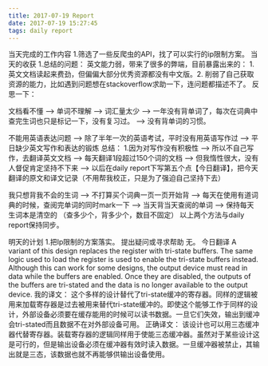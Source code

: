 ```yaml
---
title: 2017-07-19 Report
date: 2017-07-19 15:27:45
tags: daily report
---
```

当天完成的工作内容
1.筛选了一些反爬虫的API，找了可以实行的ip限制方案。
当天的收获
1.总结的问题： 英文能力弱，带来了很多的弊端，目前暴露出来的： 1.英文文档读起来费劲，但偏偏大部分优秀资源都没有中文版。2. 削弱了自己获取资源的能力，比如遇到问题想在stackoverflow求助一下，连问题都描述不了。
反思一下：


文档看不懂 –> 单词不理解 ——> 词汇量太少 –> 一年没有背单词了，每次在词典中查完生词也只是标记一下，没有复习过。 –> 没有背单词的习惯。


不能用英语表达问题 –> 除了半年一次的英语考试，平时没有用英语写作过 –> 平日缺少英文写作和表达的锻炼
总结：
1.因为对写作没有积极性 –> 所以不自己写作，去翻译英文文档 –> 每天翻译1段超过150个词的文档 –> 但我惰性很大，没有人督促肯定坚持不下来 –> 以后在daily report下写第五个点【今日翻译】，把今天翻译的原文和译文记录（不用帮我校正，只是为了强迫自己坚持下去） 


我只想背我不会的生词 –> 不打算买个词典一页一页开始背 –> 每天在使用有道词典的时候，查阅完单词的同时mark一下 –> 当天背当天查阅的单词 –> 保持每天生词本是清空的 （查多少个，背多少个，数目不固定）
以上两个方法与daily report保持同步。


明天的计划
1.把Ip限制的方案落实。
提出疑问或寻求帮助
无。
今日翻译
A variant of this design replaces the register with tri-state buffers. The same logic used to load the register is used to enable the tri-state buffers instead. Although this can work for some designs, the output device must read in data while the buffers are enabled. Once they are disabled, the outputs of the buffers are tri-stated and the data is no longer available to the output device.
我的译文：
这个多样的设计替代了tri-state缓冲的寄存器。同样的逻辑被用来加载寄存器是过去被用来替代tri-state缓冲的。即使这个能够工作于同样的设计，外部设备必须要在缓存能用的时候可以读书数据。一旦它们失效，输出到缓冲会tri-stated而且数据不在对外部设备可用。
正确译文：
该设计也可以用三态缓冲器代替寄存器。装载寄存器的逻辑同样用于使能三态缓冲器。虽然对于某些设计这是可行的，但是输出设备必须在缓冲器有效时读入数据。一旦缓冲器被禁止，其输出就是三态，该数据也就不再能够供输出设备使用。